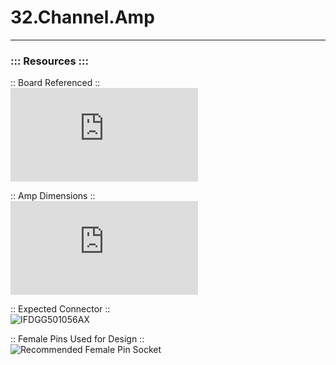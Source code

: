 # 32.Channel.Amp

-----------------  
  
  
  
  
  
### ::: Resources :::
  
:: Board Referenced ::  
![CR-150-R5](https://www.cremat.com/CR-150-R5.pdf)  
  
:: Amp Dimensions ::  
![CREMAT CR-11X](https://www.cremat.com/CR-110-R2.1.pdf)  
  
:: Expected Connector ::  
![IFDGG501056AX](https://www.lesker.com/feedthroughs/instrument-feedthroughs-mpdt-subd/part/ifdgg501056ax)  
  
:: Female Pins Used for Design ::  
![Recommended Female Pin Socket](https://www.digikey.com/en/products/detail/adam-tech/SMC-1-08-1-GT/9830825)
